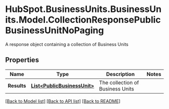 # HubSpot.BusinessUnits.BusinessUnits.Model.CollectionResponsePublicBusinessUnitNoPaging
A response object containing a collection of Business Units

## Properties

Name | Type | Description | Notes
------------ | ------------- | ------------- | -------------
**Results** | [**List&lt;PublicBusinessUnit&gt;**](PublicBusinessUnit.md) | The collection of Business Units | 

[[Back to Model list]](../README.md#documentation-for-models) [[Back to API list]](../README.md#documentation-for-api-endpoints) [[Back to README]](../README.md)

